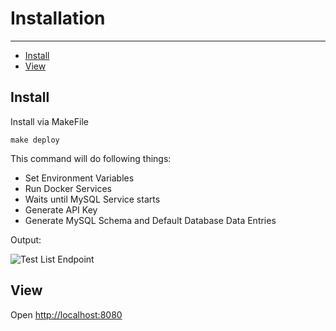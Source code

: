 # Installation

---

- [Install](/{{route}}/{{version}}/installation#install)
- [View](/{{route}}/{{version}}/installation#view)

<a name="install"></a>
## Install

Install via MakeFile

```shell script
make deploy
```

This command will do following things:
- Set Environment Variables
- Run Docker Services
- Waits until MySQL Service starts
- Generate API Key
- Generate MySQL Schema and Default Database Data Entries

Output:

![Test List Endpoint](/img/make-deploy.png)


<a name="view"></a>
## View

Open [http://localhost:8080](http://localhost:8080)

